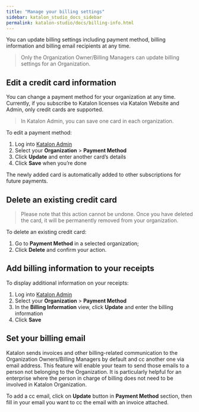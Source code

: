 ```yaml
---
title: "Manage your billing settings"
sidebar: katalon_studio_docs_sidebar
permalink: katalon-studio/docs/billing-info.html
---
```


You can update billing settings including payment method, billing information and billing email recipients at any time.

> Only the Organization Owner/Billing Managers can update billing settings for an Organization.

## Edit a credit card information

You can change a payment method for your organization at any time. Currently, if you subscribe to Katalon licenses via Katalon Website and Admin, only credit cards are supported.

> In Katalon Admin, you can save one card in each organization.

To edit a payment method:

1. Log into [Katalon Admin](https://admin.katalon.com/)
2. Select your **Organization** > **Payment Method**
3. Click **Update** and enter another card’s details
4. Click **Save** when you’re done

The newly added card is automatically added to other subscriptions for future payments.

## Delete an existing credit card

> Please note that this action cannot be undone. Once you have deleted the card, it will be permanently removed from your organization.

To delete an existing credit card:

1. Go to **Payment Method** in a selected organization;
2. Click **Delete** and confirm your action.


## Add billing information to your receipts

To display additional information on your receipts:

1. Log into [Katalon Admin](https://admin.katalon.com/)
2. Select your **Organization** > **Payment Method**
3. In the **Billing Information** view, click **Update** and enter the billing information
4. Click **Save**

## Set your billing email

Katalon sends invoices and other billing-related communication to the Organization Owners/Billing Managers by default and cc another one via email address. This feature will enable your team to send those emails to a person not belonging to the Organization. It is particularly helpful for an enterprise where the person in charge of billing does not need to be involved in Katalon Organization.

To add a cc email, click on **Update** button in **Payment Method** section, then fill in your email you want to cc the email with an invoice attached.
